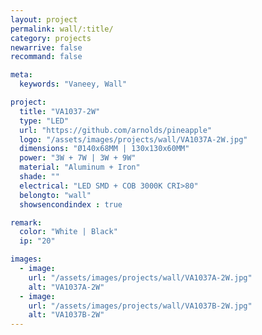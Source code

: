 ```yaml
---
layout: project
permalink: wall/:title/
category: projects
newarrive: false
recommand: false

meta:
  keywords: "Vaneey, Wall"

project:
  title: "VA1037-2W"
  type: "LED"
  url: "https://github.com/arnolds/pineapple"
  logo: "/assets/images/projects/wall/VA1037A-2W.jpg"
  dimensions: "Ø140x68MM | 130x130x60MM"
  power: "3W + 7W | 3W + 9W"
  material: "Aluminum + Iron"
  shade: ""
  electrical: "LED SMD + COB 3000K CRI>80"
  belongto: "wall"
  showsencondindex : true

remark:
  color: "White | Black"
  ip: "20"

images:
  - image:
    url: "/assets/images/projects/wall/VA1037A-2W.jpg"
    alt: "VA1037A-2W"
  - image:
    url: "/assets/images/projects/wall/VA1037B-2W.jpg"
    alt: "VA1037B-2W"
---
```

